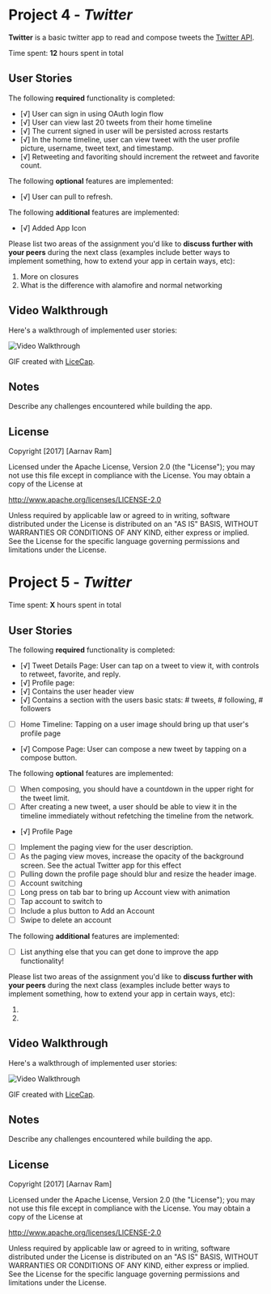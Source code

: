 # Project 4 - *Twitter*

**Twitter** is a basic twitter app to read and compose tweets the [Twitter API](https://apps.twitter.com/).

Time spent: **12** hours spent in total

## User Stories

The following **required** functionality is completed:

- [√] User can sign in using OAuth login flow
- [√] User can view last 20 tweets from their home timeline
- [√] The current signed in user will be persisted across restarts
- [√] In the home timeline, user can view tweet with the user profile picture, username, tweet text, and timestamp.
- [√] Retweeting and favoriting should increment the retweet and favorite count.

The following **optional** features are implemented:

- [√] User can pull to refresh.

The following **additional** features are implemented:

- [√] Added App Icon

Please list two areas of the assignment you'd like to **discuss further with your peers** during the next class (examples include better ways to implement something, how to extend your app in certain ways, etc):

1. More on closures
2. What is the difference with alamofire and normal networking

## Video Walkthrough 

Here's a walkthrough of implemented user stories:

<img src='https://cloud.githubusercontent.com/assets/14018274/23391817/91c4c518-fd45-11e6-8184-0ed5ddfac260.gif' title='Video Walkthrough' width='' alt='Video Walkthrough' />

GIF created with [LiceCap](http://www.cockos.com/licecap/).

## Notes

Describe any challenges encountered while building the app.

## License

Copyright [2017] [Aarnav Ram]

Licensed under the Apache License, Version 2.0 (the "License");
you may not use this file except in compliance with the License.
You may obtain a copy of the License at

http://www.apache.org/licenses/LICENSE-2.0

Unless required by applicable law or agreed to in writing, software
distributed under the License is distributed on an "AS IS" BASIS,
WITHOUT WARRANTIES OR CONDITIONS OF ANY KIND, either express or implied.
See the License for the specific language governing permissions and
limitations under the License.


# Project 5 - *Twitter*

Time spent: **X** hours spent in total

## User Stories

The following **required** functionality is completed:

- [√] Tweet Details Page: User can tap on a tweet to view it, with controls to retweet, favorite, and reply.
- [√] Profile page:
- [√] Contains the user header view
- [√] Contains a section with the users basic stats: # tweets, # following, # followers
- [ ] Home Timeline: Tapping on a user image should bring up that user's profile page
- [√] Compose Page: User can compose a new tweet by tapping on a compose button.

The following **optional** features are implemented:

- [ ] When composing, you should have a countdown in the upper right for the tweet limit.
- [ ] After creating a new tweet, a user should be able to view it in the timeline immediately without refetching the timeline from the network.
- [√] Profile Page
- [ ] Implement the paging view for the user description.
- [ ] As the paging view moves, increase the opacity of the background screen. See the actual Twitter app for this effect
- [ ] Pulling down the profile page should blur and resize the header image.
- [ ] Account switching
- [ ] Long press on tab bar to bring up Account view with animation
- [ ] Tap account to switch to
- [ ] Include a plus button to Add an Account
- [ ] Swipe to delete an account

The following **additional** features are implemented:

- [ ] List anything else that you can get done to improve the app functionality!

Please list two areas of the assignment you'd like to **discuss further with your peers** during the next class (examples include better ways to implement something, how to extend your app in certain ways, etc):

1. 
2. 

## Video Walkthrough 

Here's a walkthrough of implemented user stories:

<img src='http://i.imgur.com/link/to/your/gif/file.gif' title='Video Walkthrough' width='' alt='Video Walkthrough' />

GIF created with [LiceCap](http://www.cockos.com/licecap/).

## Notes

Describe any challenges encountered while building the app.

## License

Copyright [2017] [Aarnav Ram]

Licensed under the Apache License, Version 2.0 (the "License");
you may not use this file except in compliance with the License.
You may obtain a copy of the License at

http://www.apache.org/licenses/LICENSE-2.0

Unless required by applicable law or agreed to in writing, software
distributed under the License is distributed on an "AS IS" BASIS,
WITHOUT WARRANTIES OR CONDITIONS OF ANY KIND, either express or implied.
See the License for the specific language governing permissions and
limitations under the License.
